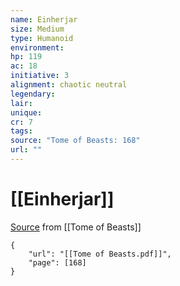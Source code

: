 ```yaml
---
name: Einherjar
size: Medium
type: Humanoid
environment: 
hp: 119
ac: 18
initiative: 3
alignment: chaotic neutral
legendary: 
lair: 
unique: 
cr: 7
tags: 
source: "Tome of Beasts: 168"
url: ""
---
```

# [[Einherjar]]

[Source](zotero://open-pdf/library/items/ULEQWHJM?page=168) from [[Tome of Beasts]]

```pdf
{
	"url": "[[Tome of Beasts.pdf]]",
	"page": [168]
}
```

